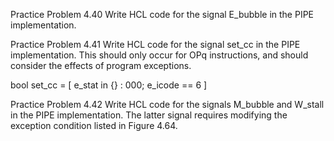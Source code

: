 Practice Problem 4.40
Write HCL code for the signal E_bubble in the PIPE implementation.

Practice Problem 4.41
Write HCL code for the signal set_cc in the PIPE implementation. This should
only occur for OPq instructions, and should consider the effects of program exceptions.

bool set_cc = [
  e_stat in {} : 000;
  e_icode == 6
]

Practice Problem 4.42
Write HCL code for the signals M_bubble and W_stall in the PIPE implementation.
The latter signal requires modifying the exception condition listed in Figure
4.64.
